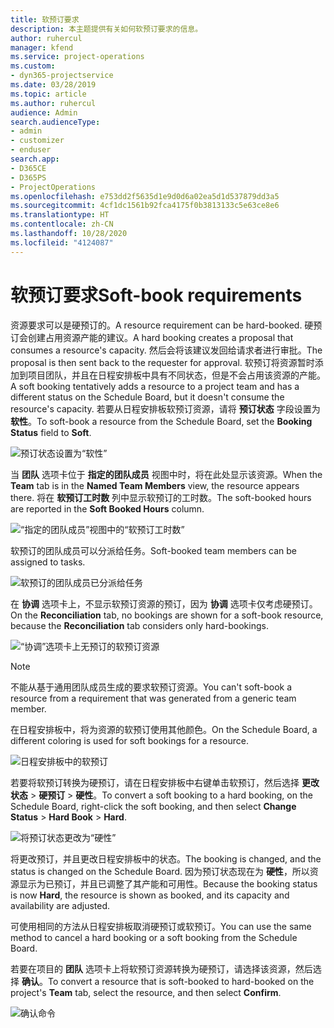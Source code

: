 ```yaml
---
title: 软预订要求
description: 本主题提供有关如何软预订要求的信息。
author: ruhercul
manager: kfend
ms.service: project-operations
ms.custom:
- dyn365-projectservice
ms.date: 03/28/2019
ms.topic: article
ms.author: ruhercul
audience: Admin
search.audienceType:
- admin
- customizer
- enduser
search.app:
- D365CE
- D365PS
- ProjectOperations
ms.openlocfilehash: e753dd2f5635d1e9d0d6a02ea5d1d537879dd3a5
ms.sourcegitcommit: 4cf1dc1561b92fca4175f0b3813133c5e63ce8e6
ms.translationtype: HT
ms.contentlocale: zh-CN
ms.lasthandoff: 10/28/2020
ms.locfileid: "4124087"
---
```

# <a name="soft-book-requirements"></a><span data-ttu-id="f57b7-103">软预订要求</span><span class="sxs-lookup"><span data-stu-id="f57b7-103">Soft-book requirements</span></span>

<span data-ttu-id="f57b7-104">资源要求可以是硬预订的。</span><span class="sxs-lookup"><span data-stu-id="f57b7-104">A resource requirement can be hard-booked.</span></span> <span data-ttu-id="f57b7-105">硬预订会创建占用资源产能的建议。</span><span class="sxs-lookup"><span data-stu-id="f57b7-105">A hard booking creates a proposal that consumes a resource's capacity.</span></span> <span data-ttu-id="f57b7-106">然后会将该建议发回给请求者进行审批。</span><span class="sxs-lookup"><span data-stu-id="f57b7-106">The proposal is then sent back to the requester for approval.</span></span> <span data-ttu-id="f57b7-107">软预订将资源暂时添加到项目团队，并且在日程安排板中具有不同状态，但是不会占用该资源的产能。</span><span class="sxs-lookup"><span data-stu-id="f57b7-107">A soft booking tentatively adds a resource to a project team and has a different status on the Schedule Board, but it doesn't consume the resource's capacity.</span></span> <span data-ttu-id="f57b7-108">若要从日程安排板软预订资源，请将 **预订状态** 字段设置为 **软性**。</span><span class="sxs-lookup"><span data-stu-id="f57b7-108">To soft-book a resource from the Schedule Board, set the **Booking Status** field to **Soft**.</span></span>

![预订状态设置为“软性”](media/Resource-Management-image77.png)

<span data-ttu-id="f57b7-110">当 **团队** 选项卡位于 **指定的团队成员** 视图中时，将在此处显示该资源。</span><span class="sxs-lookup"><span data-stu-id="f57b7-110">When the **Team** tab is in the **Named Team Members** view, the resource appears there.</span></span> <span data-ttu-id="f57b7-111">将在 **软预订工时数** 列中显示软预订的工时数。</span><span class="sxs-lookup"><span data-stu-id="f57b7-111">The soft-booked hours are reported in the **Soft Booked Hours** column.</span></span>

![“指定的团队成员”视图中的“软预订工时数”](media/Resource-Management-image78.png)

<span data-ttu-id="f57b7-113">软预订的团队成员可以分派给任务。</span><span class="sxs-lookup"><span data-stu-id="f57b7-113">Soft-booked team members can be assigned to tasks.</span></span>

![软预订的团队成员已分派给任务](media/Resource-Management-image79.png)

<span data-ttu-id="f57b7-115">在 **协调** 选项卡上，不显示软预订资源的预订，因为 **协调** 选项卡仅考虑硬预订。</span><span class="sxs-lookup"><span data-stu-id="f57b7-115">On the **Reconciliation** tab, no bookings are shown for a soft-book resource, because the **Reconciliation** tab considers only hard-bookings.</span></span>

![“协调”选项卡上无预订的软预订资源](media/Resource-Management-image80.png)

> [!NOTE]
> <span data-ttu-id="f57b7-117">不能从基于通用团队成员生成的要求软预订资源。</span><span class="sxs-lookup"><span data-stu-id="f57b7-117">You can't soft-book a resource from a requirement that was generated from a generic team member.</span></span>

<span data-ttu-id="f57b7-118">在日程安排板中，将为资源的软预订使用其他颜色。</span><span class="sxs-lookup"><span data-stu-id="f57b7-118">On the Schedule Board, a different coloring is used for soft bookings for a resource.</span></span>

![日程安排板中的软预订](media/Resource-Management-image81.png)

<span data-ttu-id="f57b7-120">若要将软预订转换为硬预订，请在日程安排板中右键单击软预订，然后选择 **更改状态** \> **硬预订** \> **硬性**。</span><span class="sxs-lookup"><span data-stu-id="f57b7-120">To convert a soft booking to a hard booking, on the Schedule Board, right-click the soft booking, and then select **Change Status** \> **Hard Book** \> **Hard**.</span></span>

![将预订状态更改为“硬性”](media/Resource-Management-image82.png)

<span data-ttu-id="f57b7-122">将更改预订，并且更改日程安排板中的状态。</span><span class="sxs-lookup"><span data-stu-id="f57b7-122">The booking is changed, and the status is changed on the Schedule Board.</span></span> <span data-ttu-id="f57b7-123">因为预订状态现在为 **硬性**，所以资源显示为已预订，并且已调整了其产能和可用性。</span><span class="sxs-lookup"><span data-stu-id="f57b7-123">Because the booking status is now **Hard**, the resource is shown as booked, and its capacity and availability are adjusted.</span></span>

<span data-ttu-id="f57b7-124">可使用相同的方法从日程安排板取消硬预订或软预订。</span><span class="sxs-lookup"><span data-stu-id="f57b7-124">You can use the same method to cancel a hard booking or a soft booking from the Schedule Board.</span></span>

<span data-ttu-id="f57b7-125">若要在项目的 **团队** 选项卡上将软预订资源转换为硬预订，请选择该资源，然后选择 **确认**。</span><span class="sxs-lookup"><span data-stu-id="f57b7-125">To convert a resource that is soft-booked to hard-booked on the project's **Team** tab, select the resource, and then select **Confirm**.</span></span>

![确认命令](media/Resource-Management-image83.png)
